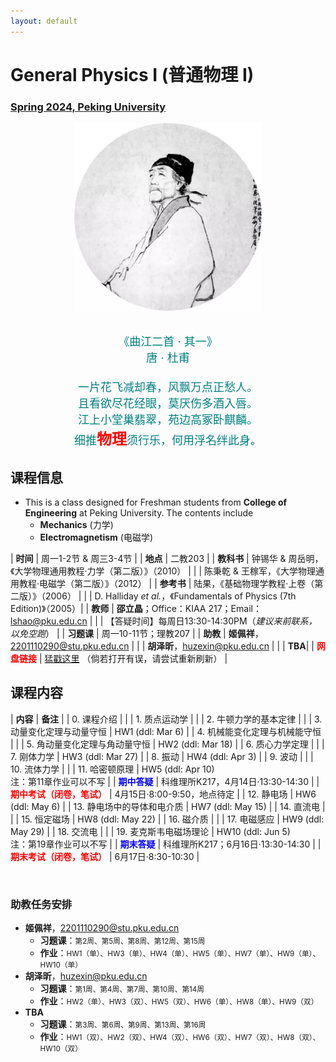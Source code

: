 ```yaml
---
layout: default
---
```


<style>
table {
  font-family: arial, sans-serif;
  border-collapse: collapse;
  width: 100%;
}

td, th {
  border: 1px solid #dddddd;
  text-align: left;
  padding: 8px;
}

tr:nth-child(odd) {
  background-color: #dddddd;
}
</style>


<!-- <h2>
<font color="red">
*** Notice: links are not maintained after the end of course! 
</font>
</h2> -->

# <b>General Physics I (普通物理 I)</b>

### <u>Spring 2024, Peking University</u>

<div style="display: flex; justify-content: center;">
<img src="../phy20/dufu.jpeg" width="300" height="300">
</div>

<p align="center">
<font color="teal" size="4">
<br> 《曲江二首 · 其一》<br>
唐 · 杜甫 <br>
<br>
一片花飞减却春，风飘万点正愁人。 <br>
且看欲尽花经眼，莫厌伤多酒入唇。 <br>
江上小堂巢翡翠，苑边高冢卧麒麟。 <br>
细推<font color="red" size="5"><b>物理</b></font>须行乐，何用浮名绊此身。 <br>
</font>
</p>

## 课程信息

- This is a class designed for Freshman students from <b>College of Engineering</b> at Peking University. The contents include
  - **Mechanics** (力学)
  - **Electromagnetism** (电磁学)

<!-- 
<div style="display: flex; justify-content: center;">
<a href="https://disk.pku.edu.cn/link/DFD02EC7E930172C5B6B31EF57327843" target="_blank"><img src="lecturenote_mechanics.png" width="100%"></a>
&nbsp; &nbsp;
<a href="https://disk.pku.edu.cn/link/DFD02EC7E930172C5B6B31EF57327843" target="_blank"><img src="lecturenote_electromagnetism.png" width="94%"></a>
</div> 
-->

| **时间** |  周一1-2节 & 周三3-4节 |
| **地点** |  二教203 |
| **教科书** | 钟锡华 & 周岳明，《大学物理通用教程·力学（第二版）》（2010） |
| | 陈秉乾 & 王稼军，《大学物理通用教程·电磁学（第二版）》（2012） |
| **参考书** | 陆果，《基础物理学教程·上卷（第二版）》（2006） |
| | D. Halliday *et al.*，《Fundamentals of Physics (7th Edition)》（2005）|
| **教师** | **邵立晶**；Office：KIAA 217；Email：lshao@pku.edu.cn | 
| | 【答疑时间】每周日13:30-14:30PM（*建议来前联系，以免空跑*） | 
| **习题课** | 周一10-11节；理教207 |
| **助教** | **姬佩祥**，2201110290@stu.pku.edu.cn |
| | **胡泽昕**，huzexin@pku.edu.cn |
| | **TBA**|
| <font color="red"><b>网盘链接</b></font> | [猛戳这里](https://disk.pku.edu.cn/link/AA1EEF94DDC44F47B092C276BE115785B1) （倘若打开有误，请尝试重新刷新） |

<p></p>

## 课程内容

| **内容** | **备注** |
| 0. 课程介绍 | |
| 1. 质点运动学 | |
| 2. 牛顿力学的基本定律 | |
| 3. 动量变化定理与动量守恒 | HW1 (ddl: Mar 6) |
| 4. 机械能变化定理与机械能守恒 | |
| 5. 角动量变化定理与角动量守恒 | HW2 (ddl: Mar 18) |
| 6. 质心力学定理 | |
| 7. 刚体力学 | HW3 (ddl: Mar 27) |
| 8. 振动 | HW4 (ddl: Apr 3) |
| 9. 波动 | |
| 10. 流体力学 | |
| 11. 哈密顿原理 | HW5 (ddl: Apr 10)<br>注：第11章作业可以不写 |
| <font color="blue"><b>期中答疑</b></font> | 科维理所K217，4月14日·13:30-14:30 |
| <font color="red"><b>期中考试（闭卷，笔试）</b></font> | 4月15日·8:00-9:50，地点待定 |
| 12. 静电场 |  HW6 (ddl: May 6)  |
| 13. 静电场中的导体和电介质 | HW7 (ddl: May 15) |
| 14. 直流电 |  |
| 15. 恒定磁场 | HW8 (ddl: May 22) |
| 16. 磁介质 |  |
| 17. 电磁感应 | HW9 (ddl: May 29) |
| 18. 交流电 | |
| 19. 麦克斯韦电磁场理论 | HW10 (ddl: Jun 5)<br>注：第19章作业可以不写 |
| <font color="blue"><b>期末答疑</b></font> | 科维理所K217；6月16日·13:30-14:30 |
| <font color="red"><b>期末考试（闭卷，笔试）</b></font> |  6月17日·8:30-10:30 |

<br>

### 助教任务安排

- **姬佩祥**，2201110290@stu.pku.edu.cn
  - **习题课**：<small>第2周、第5周、第8周、第12周、第15周</small>
  - **作业**：<small>HW1（单）、HW3（单）、HW4（单）、HW5（单）、HW7（单）、HW9（单）、HW10（单）</small>
- **胡泽昕**，huzexin@pku.edu.cn
  - **习题课**：<small>第1周、第4周、第7周、第10周、第14周</small>
  - **作业**：<small>HW2（单）、HW3（双）、HW5（双）、HW6（单）、HW8（单）、HW9（双）</small>
- **TBA**
  - **习题课**：<small>第3周、第6周、第9周、第13周、第16周</small>
  - **作业**：<small>HW1（双）、HW2（双）、HW4（双）、HW6（双）、HW7（双）、HW8（双）、HW10（双）</small>

<p></p>

<!-- ## 学生对课程的总体评价

<div style="display: flex; justify-content: center;">
<img src="phy22_score.png" width="880">
</div> -->

<script type="text/x-mathjax-config">
  MathJax.Hub.Config({
    tex2jax: {
      inlineMath: [ ['$','$'] ],
      processEscapes: true
    }
  });
</script>
<script type="text/javascript" src="https://cdn.mathjax.org/mathjax/latest/MathJax.js?config=TeX-AMS-MML_HTMLorMML">
</script>

